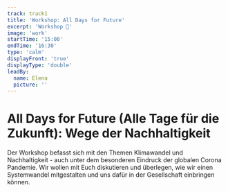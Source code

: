 ```yaml
---
track: track1
title: 'Workshop: All Days for Future'
excerpt: 'Workshop 🌳'
image: 'work'
startTime: '15:00'
endTime: '16:30'
type: 'calm'
displayFront: 'true'
displayType: 'double'
leadBy:
  name: Elena
  picture: ''
---
```


# All Days for Future (Alle Tage für die Zukunft): Wege der Nachhaltigkeit
Der Workshop befasst sich mit den Themen Klimawandel und Nachhaltigkeit - auch unter dem besonderen Eindruck der globalen Corona Pandemie. Wir wollen mit Euch diskutieren und überlegen, wie wir einen Systemwandel mitgestalten und uns dafür in der Gesellschaft einbringen können.